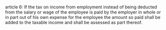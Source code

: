 article 6: 
If the tax on income from employment instead of being deducted from the salary or wage of the employee is paid by the employer in whole or in part out of his own expense for the employee the amount so paid shall be added to the taxable income and shall be assessed as part thereof. 
<ul>
</ul>